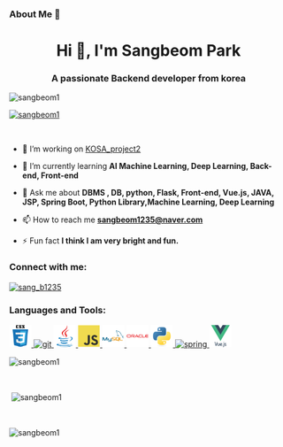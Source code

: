 ### About Me 👋

<h1 align="center">Hi 👋, I'm Sangbeom Park</h1>
<h3 align="center">A passionate Backend developer from korea</h3>

<p align="left"> <img src="https://komarev.com/ghpvc/?username=sangbeom1&label=Profile%20views&color=0e75b6&style=flat" alt="sangbeom1" /> </p>

<p align="left"> <a href="https://github.com/ryo-ma/github-profile-trophy"><img src="https://github-profile-trophy.vercel.app/?username=sangbeom1" alt="sangbeom1" /></a> </p>

<p align="left"> <a href="https://twitter.com/" target="blank"><img src="https://img.shields.io/twitter/follow/?logo=twitter&style=for-the-badge" alt="" /></a> </p>

- 🔭 I’m working on [KOSA_project2](https://github.com/sangbeom1/KOSA_project_2.git)

- 🌱 I’m currently learning **AI Machine Learning, Deep Learning, Back-end, Front-end**

- 💬 Ask me about **DBMS , DB, python, Flask, Front-end, Vue.js, JAVA, JSP, Spring Boot, Python Library,Machine Learning, Deep Learning**

- 📫 How to reach me **sangbeom1235@naver.com**

- ⚡ Fun fact **I think I am very bright and fun.**

<h3 align="left">Connect with me:</h3>
<p align="left">
<a href="https://instagram.com/sang_b1235" target="blank"><img align="center" src="https://raw.githubusercontent.com/rahuldkjain/github-profile-readme-generator/master/src/images/icons/Social/instagram.svg" alt="sang_b1235" height="30" width="40" /></a>
</p>

<h3 align="left">Languages and Tools:</h3>
<p align="left"> <a href="https://www.w3schools.com/css/" target="_blank" rel="noreferrer"> <img src="https://raw.githubusercontent.com/devicons/devicon/master/icons/css3/css3-original-wordmark.svg" alt="css3" width="40" height="40"/> </a> <a href="https://git-scm.com/" target="_blank" rel="noreferrer"> <img src="https://www.vectorlogo.zone/logos/git-scm/git-scm-icon.svg" alt="git" width="40" height="40"/> </a> <a href="https://www.java.com" target="_blank" rel="noreferrer"> <img src="https://raw.githubusercontent.com/devicons/devicon/master/icons/java/java-original.svg" alt="java" width="40" height="40"/> </a> <a href="https://developer.mozilla.org/en-US/docs/Web/JavaScript" target="_blank" rel="noreferrer"> <img src="https://raw.githubusercontent.com/devicons/devicon/master/icons/javascript/javascript-original.svg" alt="javascript" width="40" height="40"/> </a> <a href="https://www.mysql.com/" target="_blank" rel="noreferrer"> <img src="https://raw.githubusercontent.com/devicons/devicon/master/icons/mysql/mysql-original-wordmark.svg" alt="mysql" width="40" height="40"/> </a> <a href="https://www.oracle.com/" target="_blank" rel="noreferrer"> <img src="https://raw.githubusercontent.com/devicons/devicon/master/icons/oracle/oracle-original.svg" alt="oracle" width="40" height="40"/> </a> <a href="https://www.python.org" target="_blank" rel="noreferrer"> <img src="https://raw.githubusercontent.com/devicons/devicon/master/icons/python/python-original.svg" alt="python" width="40" height="40"/> </a> <a href="https://spring.io/" target="_blank" rel="noreferrer"> <img src="https://www.vectorlogo.zone/logos/springio/springio-icon.svg" alt="spring" width="40" height="40"/> </a> <a href="https://vuejs.org/" target="_blank" rel="noreferrer"> <img src="https://raw.githubusercontent.com/devicons/devicon/master/icons/vuejs/vuejs-original-wordmark.svg" alt="vuejs" width="40" height="40"/> </a> </p>

<p><img align="center" src="https://github-readme-stats.vercel.app/api/top-langs?username=sangbeom1&show_icons=true&locale=en&layout=compact" alt="sangbeom1" /></p>
<br>

<p>&nbsp;<img align="center" src="https://github-readme-stats.vercel.app/api?username=sangbeom1&show_icons=true&locale=en" alt="sangbeom1" /></p>
<br>
<p><img align="center" src="https://github-readme-streak-stats.herokuapp.com/?user=sangbeom1&" alt="sangbeom1" /></p>

